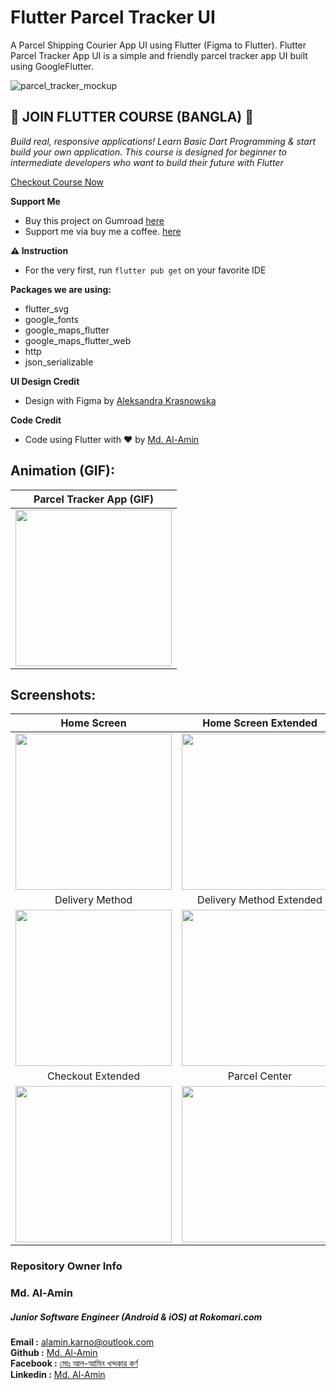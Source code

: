 # Flutter Parcel Tracker UI

A Parcel Shipping Courier App UI using Flutter (Figma to Flutter). Flutter Parcel Tracker App UI is a simple and friendly parcel tracker app UI built using GoogleFlutter.

<img src="screenshots/parcel_tracker_mockup.jpeg" alt="parcel_tracker_mockup">

## 🔖 JOIN FLUTTER COURSE (BANGLA) 🔖

_Build real, responsive applications! Learn Basic Dart Programming & start build your own application.
This course is designed for beginner to intermediate developers who want to build their future with Flutter_

[Checkout Course Now](https://www.youtube.com/playlist?list=PLDitZ-MAvK-4Bt4wRTEidukT4OxRhRTBK)

**Support Me**

- Buy this project on Gumroad [here](https://alaminkarno.gumroad.com/l/flutter-parcel-tracker-ui)
- Support me via buy me a coffee. [here](https://www.buymeacoffee.com/alaminkarno)

**⚠️ Instruction**

- For the very first, run `flutter pub get` on your favorite IDE

**Packages we are using:**

- flutter_svg
- google_fonts
- google_maps_flutter
- google_maps_flutter_web
- http
- json_serializable

**UI Design Credit**

- Design with Figma by [Aleksandra Krasnowska](https://dribbble.com/shots/14370032-Parcel-Delivery-App)

**Code Credit**

- Code using Flutter with ❤️ by [Md. Al-Amin](https://github.com/alamin-karno)

## Animation (GIF):
|                     Parcel Tracker App (GIF)                     |
|:----------------------------------------------------------------:|
| <img src="screenshots/parcel_tracker_animation.gif" width="250"> |

## Screenshots:

|                               Home Screen                                |                              Home Screen Extended                               |                             Send Parcel                              |
|:------------------------------------------------------------------------:|:-------------------------------------------------------------------------------:|:--------------------------------------------------------------------:|
|      <img src="screenshots/parcel_tracker_home_ui.png" width="250">      |      <img src="screenshots/parcel_tracker_home_extended.png" width="250">       |  <img src="screenshots/parcel_tracker_send_parcel.png" width="250">  |
|                             Delivery Method                              |                            Delivery Method Extended                             |                               Checkout                               |
|  <img src="screenshots/parcel_tracker_delivery_method.png" width="250">  | <img src="screenshots/parcel_tracker_delivery_method_extended.png" width="250"> |   <img src="screenshots/parcel_tracker_checkout.png" width="250">    |
|                            Checkout Extended                             |                                  Parcel Center                                  |                               Chatting                               |
| <img src="screenshots/parcel_tracker_checkout_extended.png" width="250"> |          <img src="screenshots/parcel_tracker_center.png" width="250">          |    <img src="screenshots/parcel_tracker_chating.png" width="250">    |


### Repository Owner Info

### Md. Al-Amin
##### Junior Software Engineer (Android & iOS) at Rokomari.com

__Email :__ [ alamin.karno@outlook.com ](mailto:alamin.karno@outlook.com) \
__Github :__ [Md. Al-Amin](https://github.com/alamin-karno) \
__Facebook :__ [মোঃ আল-আমিন খন্দকার কর্ণ](https://facebook.com/alamin.kanro) \
__Linkedin :__ [Md. Al-Amin](https://www.linkedin.com/in/alaminkarno/)
